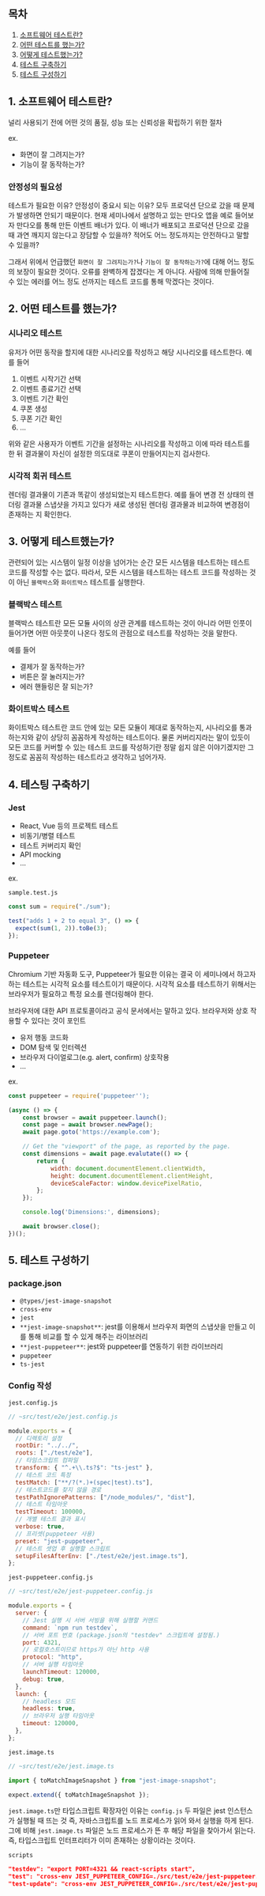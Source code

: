 ## 목차

1. [소프트웨어 테스트란?](#1-소프트웨어-테스트란)
2. [어떤 테스트를 했는가?](#2-어떤-테스트를-했는가)
3. [어떻게 테스트했는가?](#3-어떻게-테스트했는가)
4. [테스트 구축하기](#4-테스팅-구축하기)
5. [테스트 구성하기](#5-테스트-구성하기)

## 1. 소프트웨어 테스트란?

널리 사용되기 전에 어떤 것의 품질, 성능 또는 신뢰성을 확립하기 위한 절차

ex.

- 화면이 잘 그려지는가?
- 기능이 잘 동작하는가?

### 안정성의 필요성

테스트가 필요한 이유? 안정성이 중요시 되는 이유? 모두 프로덕션 단으로 갔을 때 문제가 발생하면 안되기 때문이다. 현재 세미나에서 설명하고 있는 만다오 앱을 예로 들어보자 만다오를 통해 만든 이벤트 배너가 있다. 이 배너가 배포되고 프로덕션 단으로 갔을 때 과연 깨지지 않는다고 장담할 수 있을까? 적어도 어느 정도까지는 안전하다고 말할 수 있을까?

그래서 위에서 언급했던 `화면이 잘 그려지는가?`나 `기능이 잘 동작하는가?`에 대해 어느 정도의 보장이 필요한 것이다. 오류를 완벽하게 잡겠다는 게 아니다. 사람에 의해 만들어질 수 있는 에러를 어느 정도 선까지는 테스트 코드를 통해 막겠다는 것이다.

## 2. 어떤 테스트를 했는가?

### 시나리오 테스트

유저가 어떤 동작을 할지에 대한 시나리오를 작성하고 해당 시나리오를 테스트한다. 예를 들어

1. 이벤트 시작기간 선택
2. 이벤트 종료기간 선택
3. 이벤트 기간 확인
4. 쿠폰 생성
5. 쿠폰 기간 확인
6. ...

위와 같은 사용자가 이벤트 기간을 설정하는 시나리오를 작성하고 이에 따라 테스트를 한 뒤 결과물이 자신이 설정한 의도대로 쿠폰이 만들어지는지 검사한다.

### 시각적 회귀 테스트

렌더링 결과물이 기존과 똑같이 생성되었는지 테스트한다. 예를 들어 변경 전 상태의 렌더링 결과물 스냅샷을 가지고 있다가 새로 생성된 렌더링 결과물과 비교하여 변경점이 존재하는 지 확인한다.

## 3. 어떻게 테스트했는가?

관련되어 있는 시스템이 일정 이상을 넘어가는 순간 모든 시스템을 테스트하는 테스트 코드를 작성할 수는 없다. 따라서, 모든 시스템을 테스트하는 테스트 코드를 작성하는 것이 아닌 `블랙박스`와 `화이트박스` 테스트를 실행한다.

### 블랙박스 테스트

블랙박스 테스트란 모든 모듈 사이의 상관 관계를 테스트하는 것이 아니라 어떤 인풋이 들어가면 어떤 아웃풋이 나온다 정도의 관점으로 테스트를 작성하는 것을 말한다.

예를 들어

- 결제가 잘 동작하는가?
- 버튼은 잘 눌러지는가?
- 에러 핸들링은 잘 되는가?

### 화이트박스 테스트

화이트박스 테스트란 코드 안에 있는 모든 모듈이 제대로 동작하는지, 시나리오를 통과하는지와 같이 상당히 꼼꼼하게 작성하는 테스트이다. 물론 커버리지라는 말이 있듯이 모든 코드를 커버할 수 있는 테스트 코드를 작성하기란 정말 쉽지 않은 이야기겠지만 그 정도로 꼼꼼히 작성하는 테스트라고 생각하고 넘어가자.

## 4. 테스팅 구축하기

### Jest

- React, Vue 등의 프로젝트 테스트
- 비동기/병렬 테스트
- 테스트 커버리지 확인
- API mocking
- ...

ex.

`sample.test.js`

```javascript
const sum = require("./sum");

test("adds 1 + 2 to equal 3", () => {
  expect(sum(1, 2)).toBe(3);
});
```

### Puppeteer

Chromium 기반 자동화 도구, Puppeteer가 필요한 이유는 결국 이 세미나에서 하고자 하는 테스트는 시각적 요소를 테스트이기 때문이다. 시각적 요소를 테스트하기 위해서는 브라우저가 필요하고 특정 요소를 렌더링해야 한다.

브라우저에 대한 API 프로토콜이라고 공식 문서에서는 말하고 있다. 브라우저와 상호 작용할 수 있다는 것이 포인트

- 유저 행동 코드화
- DOM 탐색 및 인터렉션
- 브라우저 다이얼로그(e.g. alert, confirm) 상호작용
- ...

ex.

```javascript
const puppeteer = require('puppeteer'');

(async () => {
	const browser = await puppeteer.launch();
	const page = await browser.newPage();
	await page.goto('https://example.com');

	// Get the "viewport" of the page, as reported by the page.
	const dimensions = await page.evalutate(() => {
		return {
			width: document.documentElement.clientWidth,
			height: document.documentElement.clientHeight,
			deviceScaleFactor: window.devicePixelRatio,
		};
	});

	console.log('Dimensions:', dimensions);

	await browser.close();
})();
```

## 5. 테스트 구성하기

### package.json

- `@types/jest-image-snapshot`
- `cross-env`
- `jest`
- `**jest-image-snapshot**`: jest를 이용해서 브라우저 화면의 스냅샷을 만들고 이를 통해 비교를 할 수 있게 해주는 라이브러리
- `**jest-puppeteer**`: jest와 puppeteer를 연동하기 위한 라이브러리
- `puppeteer`
- `ts-jest`

### Config 작성

`jest.config.js`

```javascript
// ~src/test/e2e/jest.config.js

module.exports = {
  // 디렉토리 설정
  rootDir: "../../",
  roots: ["./test/e2e"],
  // 타임스크립트 컴파일
  transform: { "^.+\\.ts?$": "ts-jest" },
  // 테스트 코드 특정
  testMatch: ["**/?(*.)+(spec|test).ts"],
  // 테스트코드를 찾지 않을 경로
  testPathIgnorePatterns: ["/node_modules/", "dist"],
  // 테스트 타임아웃
  testTimeout: 100000,
  // 개별 테스트 결과 표시
  verbose: true,
  // 프리셋(puppeteer 사용)
  preset: "jest-puppeteer",
  // 테스트 셋업 후 실행할 스크립트
  setupFilesAfterEnv: ["./test/e2e/jest.image.ts"],
};
```

`jest-puppeteer.config.js`

```javascript
// ~src/test/e2e/jest-puppeteer.config.js

module.exports = {
  server: {
    // Jest 실행 시 서버 서빙을 위해 실행할 커맨드
    command: `npm run testdev`,
    // 서버 포트 번호 (package.json의 "testdev" 스크립트에 설정됨.)
    port: 4321,
    // 로컬호스트이므로 https가 아닌 http 사용
    protocol: "http",
    // 서버 실행 타임아웃
    launchTimeout: 120000,
    debug: true,
  },
  launch: {
    // headless 모드
    headless: true,
    // 브라우저 실행 타임아웃
    timeout: 120000,
  },
};
```

`jest.image.ts`

```javascript
// ~src/test/e2e/jest.image.ts

import { toMatchImageSnapshot } from "jest-image-snapshot";

expect.extend({ toMatchImageSnapshot });
```

`jest.image.ts`만 타입스크립트 확장자인 이유는 `config.js` 두 파일은 jest 인스턴스가 실행될 때 뜨는 것 즉, 자바스크립트를 노드 프로세스가 읽어 와서 실행을 하게 된다. 그에 비해 `jest.image.ts` 파일은 노드 프로세스가 뜬 후 해당 파일을 찾아가서 읽는다. 즉, 타입스크립트 인터프리터가 이미 존재하는 상황이라는 것이다.

`scripts`

```json
"testdev": "export PORT=4321 && react-scripts start",
"test": "cross-env JEST_PUPPETEER_CONFIG=./src/test/e2e/jest-puppeteer.config.js jest --config=./src/test/e2e/jest.config.js",
"test-update": "cross-env JEST_PUPPETEER_CONFIG=./src/test/e2e/jest-puppeteer.config.js jest --config=./src/test/e2e/jest.config.js --updateSnapshot",
```
